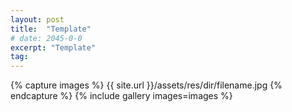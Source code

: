 ```yaml
---
layout: post
title:  "Template"
# date: 2045-0-0
excerpt: "Template"
tag:
---
```


{% capture images %}
    {{ site.url }}/assets/res/dir/filename.jpg
{% endcapture %}
{% include gallery images=images %}
